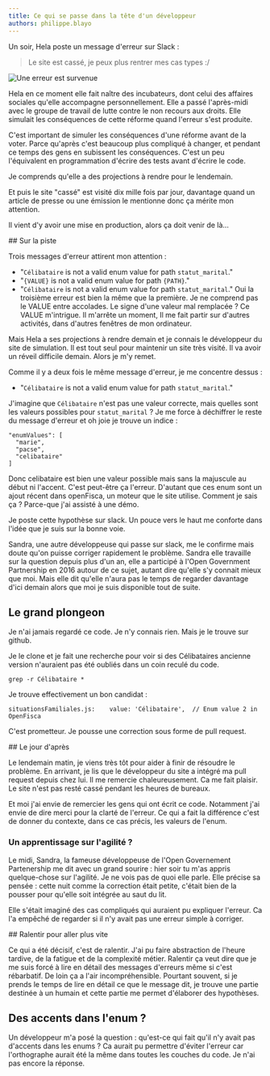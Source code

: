 ```yaml
---
title: Ce qui se passe dans la tête d'un développeur
authors: philippe.blayo
---
```


Un soir, Hela poste un message d'erreur sur Slack :

> Le site est cassé, je peux plus rentrer mes cas types :/

![Une erreur est survenue](/img/posts/2018-04-02-ce-qui-se-passe-dans-la-tete-d-un-developpeur/la_fameuse_erreur.png)

Hela en ce moment elle fait naître des incubateurs, dont
celui des affaires sociales qu'elle accompagne personnellement.
Elle a passé l'après-midi avec le groupe de travail
de lutte contre le non recours aux droits.
Elle simulait les conséquences de cette réforme quand l'erreur
s'est produite.

C'est important de simuler les conséquences d'une réforme avant de la voter.
Parce qu'après c'est beaucoup plus compliqué à changer, et pendant
ce temps des gens en subissent les conséquences.
C'est un peu l'équivalent en programmation d'écrire des tests avant
d'écrire le code.

Je comprends qu'elle a des projections à rendre pour le lendemain.

Et puis le site "cassé" est visité dix mille fois par jour, davantage
quand un article de presse ou une émission le mentionne donc
ça mérite mon attention.

Il vient d'y avoir une mise en production, alors ça doit venir de là…

<!--more-->
## Sur la piste

Trois messages d'erreur attirent mon attention :

*   "`Célibataire` is not a valid enum value for path `statut_marital`."
*   "`{VALUE}` is not a valid enum value for path `{PATH}`."
*   "`Célibataire` is not a valid enum value for path `statut_marital`."
Oui la troisième erreur est bien la même que la première.
Je ne comprend pas le VALUE entre accolades. Le signe d'une valeur mal remplacée ?
Ce VALUE m'intrigue. Il m'arrête un moment,
Il me fait partir sur d'autres activités, dans d'autres fenêtres de mon ordinateur.

Mais Hela a ses projections à rendre demain et je connais le développeur du site
de simulation. Il est tout seul pour maintenir un site très visité.
Il va avoir un réveil difficile demain. Alors je m'y remet.

Comme il y a deux fois le même message d'erreur, je me concentre dessus :

*   "`Célibataire` is not a valid enum value for path `statut_marital`."

J'imagine que `Célibataire` n'est pas une valeur correcte,
mais quelles sont les valeurs possibles pour `statut_marital` ?
Je me force à déchiffrer le reste du message d'erreur et oh joie je trouve un indice :

```
"enumValues": [
  "marie",
  "pacse",
  "celibataire"
]
```

Donc celibataire est bien une valeur possible mais sans la majuscule au début ni
l'accent.
C'est peut-être ça l'erreur. D'autant que ces enum sont un ajout récent
dans openFisca, un moteur que le site utilise.
Comment je sais ça ? Parce-que j'ai assisté à une démo.

Je poste cette hypothèse sur slack. Un pouce vers le
haut me conforte dans l'idée que je suis sur la bonne voie.

Sandra, une autre développeuse qui passe sur slack, me le confirme mais doute qu'on puisse
corriger rapidement le problème. Sandra elle travaille sur la question depuis plus d'un an, elle a
participé à l'Open Government Partnership en 2016 autour de ce sujet, autant dire qu'elle s'y connait mieux que moi.
Mais elle dit qu'elle n'aura pas le temps de regarder davantage d'ici demain
alors que moi je suis disponible tout de suite.

## Le grand plongeon

Je n'ai jamais regardé ce code. Je n'y connais rien. Mais je le trouve sur
github.

Je le clone et je fait une recherche pour voir si des Célibataires ancienne version
n'auraient pas été oubliés dans un coin reculé du code.

    grep -r Célibataire *

Je trouve effectivement un bon candidat :

    situationsFamiliales.js:    value: 'Célibataire',  // Enum value 2 in OpenFisca

C'est prometteur. Je pousse une correction sous forme de pull request.

## Le jour d'après

Le lendemain matin, je viens très tôt pour aider à finir de résoudre le problème.
En arrivant, je lis que le développeur du site a intégré ma pull request depuis chez lui.
Il me remercie chaleureusement. Ca me fait plaisir. Le site n'est pas resté cassé pendant les heures de bureaux.

Et moi j'ai envie de remercier les gens qui ont écrit ce code. Notamment j'ai envie de dire merci
pour la clarté de l'erreur. Ce qui a fait la différence c'est de donner du contexte,
dans ce cas précis, les valeurs de l'enum.

### Un apprentissage sur l'agilité ?

Le midi, Sandra, la fameuse développeuse de l'Open Governement Partenership me dit avec un grand sourire : hier soir tu m'as appris quelque-chose sur l'agilité. Je ne vois pas de quoi elle parle.
Elle précise sa pensée : cette nuit comme la correction était petite, c'était bien
de la pousser pour qu'elle soit intégrée au saut du lit.

Elle s'était imaginé des cas compliqués qui auraient pu expliquer l'erreur.
Ca l'a empêché de regarder si il n'y avait pas une erreur simple à corriger.


## Ralentir pour aller plus vite

Ce qui a été décisif, c'est de ralentir.
J'ai pu faire abstraction de l'heure tardive, de la fatigue et de la
complexité métier.
Ralentir ça veut dire que je me suis forcé à lire en détail des messages d'erreurs même si
c'est rébarbatif. De loin ça a l'air incompréhensible.
Pourtant souvent, si je prends le temps de lire en détail ce que le message dit,
je trouve une partie destinée à un humain et cette partie me
permet d'élaborer des hypothèses.

## Des accents dans l'enum ?

Un développeur m'a posé la question : qu'est-ce qui fait qu'il
n'y avait pas d'accents dans les enums ?
Ca aurait pu permettre
d'éviter l'erreur car l'orthographe aurait été la même dans
toutes les couches du code.
Je n'ai pas encore la réponse.
